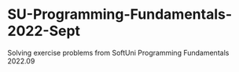 # SU-Programming-Fundamentals-2022-Sept
Solving exercise problems from SoftUni Programming Fundamentals 2022.09
